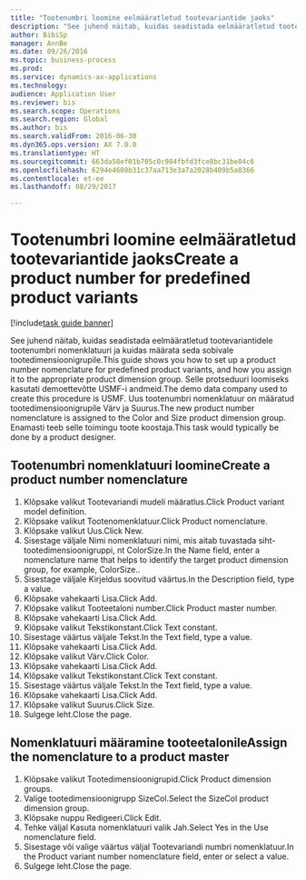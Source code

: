 ```yaml
--- 
title: "Tootenumbri loomine eelmääratletud tootevariantide jaoks"
description: "See juhend näitab, kuidas seadistada eelmääratletud tootevariantidele tootenumbri nomenklatuuri ja kuidas määrata seda sobivale tootedimensioonigrupile."
author: BibiSp
manager: AnnBe
ms.date: 09/26/2016
ms.topic: business-process
ms.prod: 
ms.service: dynamics-ax-applications
ms.technology: 
audience: Application User
ms.reviewer: bis
ms.search.scope: Operations
ms.search.region: Global
ms.author: bis
ms.search.validFrom: 2016-06-30
ms.dyn365.ops.version: AX 7.0.0
ms.translationtype: HT
ms.sourcegitcommit: 663da58ef01b705c0c984fbfd3fce8bc31be04c6
ms.openlocfilehash: 6294e4608b31c37aa713e3a7a2028b409b5a8366
ms.contentlocale: et-ee
ms.lasthandoff: 08/29/2017

---
```

# <a name="create-a-product-number-for-predefined-product-variants"></a><span data-ttu-id="f9098-103">Tootenumbri loomine eelmääratletud tootevariantide jaoks</span><span class="sxs-lookup"><span data-stu-id="f9098-103">Create a product number for predefined product variants</span></span>

[!include[task guide banner](../../includes/task-guide-banner.md)]

<span data-ttu-id="f9098-104">See juhend näitab, kuidas seadistada eelmääratletud tootevariantidele tootenumbri nomenklatuuri ja kuidas määrata seda sobivale tootedimensioonigrupile.</span><span class="sxs-lookup"><span data-stu-id="f9098-104">This guide shows you how to set up a product number nomenclature for predefined product variants, and how you assign it to the appropriate product dimension group.</span></span> <span data-ttu-id="f9098-105">Selle protseduuri loomiseks kasutati demoettevõtte USMF-i andmeid.</span><span class="sxs-lookup"><span data-stu-id="f9098-105">The demo data company used to create this procedure is USMF.</span></span> <span data-ttu-id="f9098-106">Uus tootenumbri nomenklatuur on määratud tootedimensioonigrupile Värv ja Suurus.</span><span class="sxs-lookup"><span data-stu-id="f9098-106">The new product number nomenclature is assigned to the Color and Size product dimension group.</span></span> <span data-ttu-id="f9098-107">Enamasti teeb selle toimingu toote koostaja.</span><span class="sxs-lookup"><span data-stu-id="f9098-107">This task would typically be done by a product designer.</span></span>


## <a name="create-a-product-number-nomenclature"></a><span data-ttu-id="f9098-108">Tootenumbri nomenklatuuri loomine</span><span class="sxs-lookup"><span data-stu-id="f9098-108">Create a product number nomenclature</span></span>
1. <span data-ttu-id="f9098-109">Klõpsake valikut Tootevariandi mudeli määratlus.</span><span class="sxs-lookup"><span data-stu-id="f9098-109">Click Product variant model definition.</span></span>
2. <span data-ttu-id="f9098-110">Klõpsake valikut Tootenomenklatuur.</span><span class="sxs-lookup"><span data-stu-id="f9098-110">Click Product nomenclature.</span></span>
3. <span data-ttu-id="f9098-111">Klõpsake valikut Uus.</span><span class="sxs-lookup"><span data-stu-id="f9098-111">Click New.</span></span>
4. <span data-ttu-id="f9098-112">Sisestage väljale Nimi nomenklatuuri nimi, mis aitab tuvastada siht-tootedimensioonigruppi, nt ColorSize.</span><span class="sxs-lookup"><span data-stu-id="f9098-112">In the Name field, enter a nomenclature name that helps to identify the target product dimension group, for example, ColorSize..</span></span>
5. <span data-ttu-id="f9098-113">Sisestage väljale Kirjeldus soovitud väärtus.</span><span class="sxs-lookup"><span data-stu-id="f9098-113">In the Description field, type a value.</span></span>
6. <span data-ttu-id="f9098-114">Klõpsake vahekaarti Lisa.</span><span class="sxs-lookup"><span data-stu-id="f9098-114">Click Add.</span></span>
7. <span data-ttu-id="f9098-115">Klõpsake valikut Tooteetaloni number.</span><span class="sxs-lookup"><span data-stu-id="f9098-115">Click Product master number.</span></span>
8. <span data-ttu-id="f9098-116">Klõpsake vahekaarti Lisa.</span><span class="sxs-lookup"><span data-stu-id="f9098-116">Click Add.</span></span>
9. <span data-ttu-id="f9098-117">Klõpsake valikut Tekstikonstant.</span><span class="sxs-lookup"><span data-stu-id="f9098-117">Click Text constant.</span></span>
10. <span data-ttu-id="f9098-118">Sisestage väärtus väljale Tekst.</span><span class="sxs-lookup"><span data-stu-id="f9098-118">In the Text field, type a value.</span></span>
11. <span data-ttu-id="f9098-119">Klõpsake vahekaarti Lisa.</span><span class="sxs-lookup"><span data-stu-id="f9098-119">Click Add.</span></span>
12. <span data-ttu-id="f9098-120">Klõpsake valikut Värv.</span><span class="sxs-lookup"><span data-stu-id="f9098-120">Click Color.</span></span>
13. <span data-ttu-id="f9098-121">Klõpsake vahekaarti Lisa.</span><span class="sxs-lookup"><span data-stu-id="f9098-121">Click Add.</span></span>
14. <span data-ttu-id="f9098-122">Klõpsake valikut Tekstikonstant.</span><span class="sxs-lookup"><span data-stu-id="f9098-122">Click Text constant.</span></span>
15. <span data-ttu-id="f9098-123">Sisestage väärtus väljale Tekst.</span><span class="sxs-lookup"><span data-stu-id="f9098-123">In the Text field, type a value.</span></span>
16. <span data-ttu-id="f9098-124">Klõpsake vahekaarti Lisa.</span><span class="sxs-lookup"><span data-stu-id="f9098-124">Click Add.</span></span>
17. <span data-ttu-id="f9098-125">Klõpsake valikut Suurus.</span><span class="sxs-lookup"><span data-stu-id="f9098-125">Click Size.</span></span>
18. <span data-ttu-id="f9098-126">Sulgege leht.</span><span class="sxs-lookup"><span data-stu-id="f9098-126">Close the page.</span></span>

## <a name="assign-the-nomenclature-to-a-product-master"></a><span data-ttu-id="f9098-127">Nomenklatuuri määramine tooteetalonile</span><span class="sxs-lookup"><span data-stu-id="f9098-127">Assign the nomenclature to a product master</span></span>
1. <span data-ttu-id="f9098-128">Klõpsake valikut Tootedimensioonigrupid.</span><span class="sxs-lookup"><span data-stu-id="f9098-128">Click Product dimension groups.</span></span>
2. <span data-ttu-id="f9098-129">Valige tootedimensioonigrupp SizeCol.</span><span class="sxs-lookup"><span data-stu-id="f9098-129">Select the SizeCol product dimension group.</span></span>
3. <span data-ttu-id="f9098-130">Klõpsake nuppu Redigeeri.</span><span class="sxs-lookup"><span data-stu-id="f9098-130">Click Edit.</span></span>
4. <span data-ttu-id="f9098-131">Tehke väljal Kasuta nomenklatuuri valik Jah.</span><span class="sxs-lookup"><span data-stu-id="f9098-131">Select Yes in the Use nomenclature field.</span></span>
5. <span data-ttu-id="f9098-132">Sisestage või valige väärtus väljal Tootevariandi numbri nomenklatuur.</span><span class="sxs-lookup"><span data-stu-id="f9098-132">In the Product variant number nomenclature field, enter or select a value.</span></span>
6. <span data-ttu-id="f9098-133">Sulgege leht.</span><span class="sxs-lookup"><span data-stu-id="f9098-133">Close the page.</span></span>


